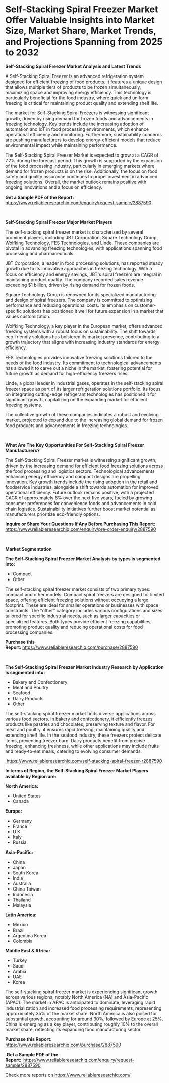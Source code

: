 <p><h1>Self-Stacking Spiral Freezer Market Offer Valuable Insights into Market Size, Market Share, Market Trends, and Projections Spanning from 2025 to 2032</h1></p><p><strong>Self-Stacking Spiral Freezer Market Analysis and Latest Trends</strong></p>
<p><p>A Self-Stacking Spiral Freezer is an advanced refrigeration system designed for efficient freezing of food products. It features a unique design that allows multiple tiers of products to be frozen simultaneously, maximizing space and improving energy efficiency. This technology is particularly beneficial for the food industry, where quick and uniform freezing is critical for maintaining product quality and extending shelf life.</p><p>The market for Self-Stacking Spiral Freezers is witnessing significant growth, driven by rising demand for frozen foods and advancements in freezing technology. Key trends include the increasing adoption of automation and IoT in food processing environments, which enhance operational efficiency and monitoring. Furthermore, sustainability concerns are pushing manufacturers to develop energy-efficient models that reduce environmental impact while maintaining performance.</p><p>The Self-Stacking Spiral Freezer Market is expected to grow at a CAGR of 7.7% during the forecast period. This growth is supported by the expansion of the food processing industry, particularly in emerging markets where demand for frozen products is on the rise. Additionally, the focus on food safety and quality assurance continues to propel investment in advanced freezing solutions. Overall, the market outlook remains positive with ongoing innovations and a focus on efficiency.</p></p>
<p><strong>Get a Sample PDF of the Report:&nbsp;</strong> <a href="https://www.reliableresearchiq.com/enquiry/request-sample/2887590?utm_campaign=3085&utm_medium=2&utm_source=Github&utm_content=ia&utm_term=14032025&utm_id=self-stacking-spiral-freezer">https://www.reliableresearchiq.com/enquiry/request-sample/2887590</a></p>
<p>&nbsp;</p>
<p><strong>Self-Stacking Spiral Freezer Major Market Players</strong></p>
<p><p>The self-stacking spiral freezer market is characterized by several prominent players, including JBT Corporation, Square Technology Group, Wolfking Technology, FES Technologies, and Linde. These companies are pivotal in advancing freezing technologies, with applications spanning food processing and pharmaceuticals.</p><p>JBT Corporation, a leader in food processing solutions, has reported steady growth due to its innovative approaches in freezing technology. With a focus on efficiency and energy savings, JBT's spiral freezers are integral in maintaining product quality. The company recorded sales revenue exceeding $1 billion, driven by rising demand for frozen foods.</p><p>Square Technology Group is renowned for its specialized manufacturing and design of spiral freezers. The company is committed to optimizing performance and reducing operational costs. Its emphasis on customer-specific solutions has positioned it well for future expansion in a market that values customization.</p><p>Wolfking Technology, a key player in the European market, offers advanced freezing systems with a robust focus on sustainability. The shift towards eco-friendly solutions has bolstered its market presence, contributing to a growth trajectory that aligns with increasing industry standards for energy efficiency.</p><p>FES Technologies provides innovative freezing solutions tailored to the needs of the food industry. Its commitment to technological advancements has allowed it to carve out a niche in the market, fostering potential for future growth as demand for high-efficiency freezers rises.</p><p>Linde, a global leader in industrial gases, operates in the self-stacking spiral freezer space as part of its larger refrigeration solutions portfolio. Its focus on integrating cutting-edge refrigerant technologies has positioned it for significant growth, capitalizing on the expanding market for efficient freezing systems.</p><p>The collective growth of these companies indicates a robust and evolving market, projected to expand due to the increasing global demand for frozen food products and advancements in freezing technologies.</p></p>
<p>&nbsp;</p>
<p><strong>What Are The Key Opportunities For Self-Stacking Spiral Freezer Manufacturers?</strong></p>
<p><p>The Self-Stacking Spiral Freezer market is witnessing significant growth, driven by the increasing demand for efficient food freezing solutions across the food processing and logistics sectors. Technological advancements enhancing energy efficiency and compact designs are propelling innovation. Key growth trends include the rising adoption in the retail and foodservice industries, alongside a shift towards automation for improved operational efficiency. Future outlook remains positive, with a projected CAGR of approximately 6% over the next five years, fueled by growing consumer preferences for convenience foods and advancements in cold chain logistics. Sustainability initiatives further boost market potential as manufacturers prioritize eco-friendly options.</p></p>
<p><strong>Inquire or Share Your Questions If Any Before Purchasing This Report:</strong> <a href="https://www.reliableresearchiq.com/enquiry/pre-order-enquiry/2887590?utm_campaign=3085&utm_medium=2&utm_source=Github&utm_content=ia&utm_term=14032025&utm_id=self-stacking-spiral-freezer">https://www.reliableresearchiq.com/enquiry/pre-order-enquiry/2887590</a></p>
<p>&nbsp;</p>
<p><strong>Market Segmentation</strong></p>
<p><strong>The Self-Stacking Spiral Freezer Market Analysis by types is segmented into:</strong></p>
<p><ul><li> Compact</li><li>Other </li></ul></p>
<p><p>The self-stacking spiral freezer market consists of two primary types: compact and other models. Compact spiral freezers are designed for limited space, offering efficient freezing solutions without occupying a large footprint. These are ideal for smaller operations or businesses with space constraints. The "other" category includes various configurations and sizes tailored for specific industrial needs, such as larger capacities or specialized features. Both types provide efficient freezing capabilities, promoting product quality and reducing operational costs for food processing companies.</p></p>
<p><strong>Purchase this Report:&nbsp;</strong><a href="https://www.reliableresearchiq.com/purchase/2887590?utm_campaign=3085&utm_medium=2&utm_source=Github&utm_content=ia&utm_term=14032025&utm_id=self-stacking-spiral-freezer">https://www.reliableresearchiq.com/purchase/2887590</a></p>
<p>&nbsp;</p>
<p><strong>The Self-Stacking Spiral Freezer Market Industry Research by Application is segmented into:</strong></p>
<p><ul><li> Bakery and Confectionery</li><li>Meat and Poultry</li><li>Seafood</li><li>Dairy Products</li><li>Other </li></ul></p>
<p><p>The self-stacking spiral freezer market finds diverse applications across various food sectors. In bakery and confectionery, it efficiently freezes products like pastries and chocolates, preserving texture and flavor. For meat and poultry, it ensures rapid freezing, maintaining quality and extending shelf life. In the seafood industry, these freezers protect delicate items, preventing freezer burn. Dairy products benefit from precise freezing, enhancing freshness, while other applications may include fruits and ready-to-eat meals, catering to evolving consumer demands.</p></p>
<p><a href="https://www.reliableresearchiq.com/self-stacking-spiral-freezer-r2887590?utm_campaign=3085&utm_medium=2&utm_source=Github&utm_content=ia&utm_term=14032025&utm_id=self-stacking-spiral-freezer">&nbsp;https://www.reliableresearchiq.com/self-stacking-spiral-freezer-r2887590</a></p>
<p><strong>In terms of Region, the Self-Stacking Spiral Freezer Market Players available by Region are:</strong></p>
<p>
    <p> <strong> North America: </strong>
        <ul>
            <li>United States</li>
            <li>Canada</li>
        </ul>
        </p> 
    <p> <strong> Europe: </strong>
        <ul>
            <li>Germany</li>
            <li>France</li>
            <li>U.K.</li>
            <li>Italy</li>
            <li>Russia</li>
        </ul>
        </p> 
    <p> <strong> Asia-Pacific: </strong>
        <ul>
            <li>China</li>
            <li>Japan</li>
            <li>South Korea</li>
            <li>India</li>
            <li>Australia</li>
            <li>China Taiwan</li>
            <li>Indonesia</li>
            <li>Thailand</li>
            <li>Malaysia</li>
        </ul>
        </p> 
    <p> <strong> Latin America: </strong>
        <ul>
            <li>Mexico</li>
            <li>Brazil</li>
            <li>Argentina Korea</li>
            <li>Colombia</li>
        </ul>
        </p> 
    <p> <strong> Middle East & Africa: </strong>
        <ul>
            <li>Turkey</li>
            <li>Saudi</li>
            <li>Arabia</li>
            <li>UAE</li>
            <li>Korea</li>
        </ul>
    </p>
    </p>
<p><p>The self-stacking spiral freezer market is experiencing significant growth across various regions, notably North America (NA) and Asia-Pacific (APAC). The market in APAC is anticipated to dominate, leveraging rapid industrialization and increased food processing requirements, representing approximately 35% of the market share. North America is also poised for substantial growth, accounting for around 30%, followed by Europe at 25%. China is emerging as a key player, contributing roughly 10% to the overall market share, reflecting its expanding food manufacturing sector.</p></p>
<p><strong>Purchase this Report: </strong><a href="https://www.reliableresearchiq.com/purchase/2887590?utm_campaign=3085&utm_medium=2&utm_source=Github&utm_content=ia&utm_term=14032025&utm_id=self-stacking-spiral-freezer">https://www.reliableresearchiq.com/purchase/2887590</a></p>
<p>&nbsp;<strong>Get a Sample PDF of the Report:&nbsp;&nbsp;</strong><a href="https://www.reliableresearchiq.com/enquiry/request-sample/2887590?utm_campaign=3085&utm_medium=2&utm_source=Github&utm_content=ia&utm_term=14032025&utm_id=self-stacking-spiral-freezer">https://www.reliableresearchiq.com/enquiry/request-sample/2887590</a></p>
<p><strong></strong></p>
<p>Check more reports on <a href="https://www.reliableresearchiq.com/?utm_campaign=3085&utm_medium=2&utm_source=Github&utm_content=ia&utm_term=14032025&utm_id=self-stacking-spiral-freezer">https://www.reliableresearchiq.com/</a></p>